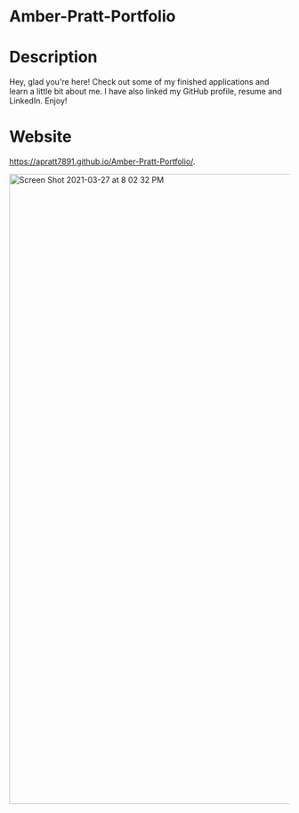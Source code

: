 # Amber-Pratt-Portfolio

# Description
Hey, glad you're here! Check out some of my finished applications and learn a little bit about me. I have also linked my GitHub profile, resume and LinkedIn. Enjoy!

# Website
https://apratt7891.github.io/Amber-Pratt-Portfolio/.

<img width="1131" alt="Screen Shot 2021-03-27 at 8 02 32 PM" src="https://user-images.githubusercontent.com/78624822/112740122-9888af80-8f37-11eb-99ff-05f7a8447303.png">